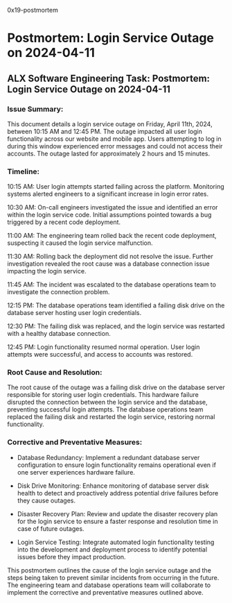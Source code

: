 0x19-postmortem
# Postmortem: Login Service Outage on 2024-04-11

## ALX Software Engineering Task: Postmortem: Login Service Outage on 2024-04-11
### Issue Summary:

This document details a login service outage on Friday, April 11th, 2024, between 10:15 AM and 12:45 PM. The outage impacted all user login functionality across our website and mobile app. Users attempting to log in during this window experienced error messages and could not access their accounts. The outage lasted for approximately 2 hours and 15 minutes.

### Timeline:

10:15 AM: User login attempts started failing across the platform. Monitoring systems alerted engineers to a significant increase in login error rates.

10:30 AM: On-call engineers investigated the issue and identified an error within the login service code. Initial assumptions pointed towards a bug triggered by a recent code deployment.

11:00 AM: The engineering team rolled back the recent code deployment, suspecting it caused the login service malfunction.

11:30 AM: Rolling back the deployment did not resolve the issue. Further investigation revealed the root cause was a database connection issue impacting the login service.

11:45 AM: The incident was escalated to the database operations team to investigate the connection problem.

12:15 PM: The database operations team identified a failing disk drive on the database server hosting user login credentials.

12:30 PM: The failing disk was replaced, and the login service was restarted with a healthy database connection.

12:45 PM: Login functionality resumed normal operation. User login attempts were successful, and access to accounts was restored.

### Root Cause and Resolution:

The root cause of the outage was a failing disk drive on the database server responsible for storing user login credentials. This hardware failure disrupted the connection between the login service and the database, preventing successful login attempts. The database operations team replaced the failing disk and restarted the login service, restoring normal functionality.

### Corrective and Preventative Measures:

* Database Redundancy: Implement a redundant database server configuration to ensure login functionality remains operational even if one server experiences hardware failure.

* Disk Drive Monitoring: Enhance monitoring of database server disk health to detect and proactively address potential drive failures before they cause outages.

* Disaster Recovery Plan: Review and update the disaster recovery plan for the login service to ensure a faster response and resolution time in case of future outages.

* Login Service Testing: Integrate automated login functionality testing into the development and deployment process to identify potential issues before they impact production.

This postmortem outlines the cause of the login service outage and the steps being taken to prevent similar incidents from occurring in the future. The engineering team and database operations team will collaborate to implement the corrective and preventative measures outlined above.
